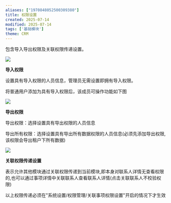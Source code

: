 ```yaml
---
aliases: ["1970848052500309380"]
title: 权限设置
created: 2025-07-14
modified: 2025-07-14
tags: ['基础模块']
theme: CRM
---
```


包含导入导出权限及关联权限传递设置。

![](https://myhelpdoc.oss-cn-heyuan.aliyuncs.com/mdimages/1217c24a21430c755b3dab18995c7fa7.jpg)

**导入权限**

设置具有导入权限的人员信息，管理员无需设置即拥有导入权限。

将普通用户添加为具有导入权限后，该成员可操作功能如下图

![](https://myhelpdoc.oss-cn-heyuan.aliyuncs.com/mdimages/fbae68829a4bb25532d730a71558e724.jpg)

**导出权限**

导出权限：选择设置具有导出权限的人员信息

导出所有权限：选择设置具有导出所有数据权限的人员信息(必须先添加导出权限,该权限会导出租户下所有数据)

![](https://myhelpdoc.oss-cn-heyuan.aliyuncs.com/mdimages/ccdfe6124f4a42cf6fca42be7f871113.jpg)

**关联权限传递设置**

表示允许其他模块通过关联权限传递到当前模块,即本身对联系人详情无查看权限的,也可以通过事项详情中关联联系人查看联系人详情(点击关联联系人不校验权限)

以上权限传递必须在"系统设置/权限管理/关联事项权限设置"开启的情况下才生效

